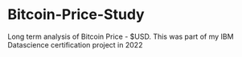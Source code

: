 # Bitcoin-Price-Study
Long term analysis of Bitcoin Price - $USD.  This was part of my IBM Datascience certification project in 2022
